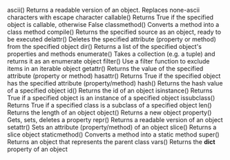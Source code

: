 ascii()	Returns a readable version of an object. Replaces none-ascii characters with escape character
callable()	Returns True if the specified object is callable, otherwise False
classmethod()	Converts a method into a class method
compile()	Returns the specified source as an object, ready to be executed
delattr()	Deletes the specified attribute (property or method) from the specified object
dir()	Returns a list of the specified object's properties and methods
enumerate()	Takes a collection (e.g. a tuple) and returns it as an enumerate object
filter()	Use a filter function to exclude items in an iterable object
getattr()	Returns the value of the specified attribute (property or method)
hasattr()	Returns True if the specified object has the specified attribute (property/method)
hash()	Returns the hash value of a specified object
id()	Returns the id of an object
isinstance()	Returns True if a specified object is an instance of a specified object
issubclass()	Returns True if a specified class is a subclass of a specified object
len()	Returns the length of an object
object()	Returns a new object
property()	Gets, sets, deletes a property
repr()	Returns a readable version of an object
setattr()	Sets an attribute (property/method) of an object
slice()	Returns a slice object
staticmethod()	Converts a method into a static method
super()	Returns an object that represents the parent class
vars()	Returns the __dict__ property of an object
